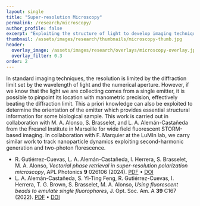 ```yaml
---
layout: single
title: "Super-resolution Microscopy"
permalink: /research/microscopy/
author_profile: false
excerpt: "Exploiting the structure of light to develop imaging techniques that allow beating the diffraction limit."
thumbnail: /assets/images/research/thumbnails/microscopy-thumb.jpg
header:
  overlay_image: /assets/images/research/overlays/microscopy-overlay.jpg
  overlay_filter: 0.3
order: 2
---
```


<!-- ![Microscopy]() -->
<!-- (/assets/images/research/thumbnails/microscopy-thumb.png) -->
In standard imaging techniques, the resolution is limited by the diffraction limit set by the wavelength of light and the numerical aperture. However, if we know that the light we are collecting comes from a single emitter, it is possible to pinpoint its location with manometric precision, effectively beating the diffraction limit. This a priori knowledge can also be exploited to determine the orientation of the emitter which provides essential structural information for some biological sample. 
This work is carried out in collaboration with M. A. Alonso, S. Brasselet, and L. A. Alemán-Castañeda from the Fresnel Institute in Marseille for wide field fluorescent STORM-based imaging. In collaboration with F. Marquier at the LuMIn lab, we carry similar work to track nanoparticle dynamics exploiting second-harmonic generation and two-photon florescence. 

- R. Gutiérrez-Cuevas, L. A. Alemán-Castañeda, I. Herrera, S. Brasselet, M. A. Alonso, *Vectorial phase retrieval in super-resolution polarization microscopy*, APL Photonics **9** 026106 (2024). [PDF](/assets/papers/gutierrez2024vectorial.pdf) • [DOI](https://doi.org/10.1063/5.0179906)
- L. A. Alemán-Castañeda, S. Yi-Ting Feng, R. Gutiérrez-Cuevas, I. Herrera, T. G. Brown, S. Brasselet, M. A. Alonso, *Using fluorescent beads to emulate single fluorophores*, J. Opt. Soc. Am. A **39** C167 (2022). [PDF](/assets/papers/aleman2022using.pdf) • [DOI](https://doi.org/10.1364/josaa.474837)

<!-- 

### Current directions
- Adaptive and computational microscopy  
- Deep tissue imaging  
- Nonlinear and holographic methods  

### Selected works
- [Recent publication →](/publications/#microscopy)
- [Code repository →](/code/#microscopy) -->